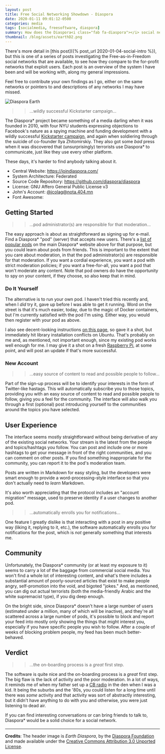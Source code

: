```yaml
---
layout: post
title: Free Social Networking Showdown - Diaspora
date: 2020-01-11 09:01:12-0500
categories: media
tags: [socialmedia, freesoftware, diaspora]
summary: How does the Diaspora<i class="fab fa-diaspora"></i> social network stack up?
thumbnail: /blog/assets/earthD2.png
---
```


There's more detail in [this post]({% post_url 2020-01-04-social-intro %}), but this is one of a series of posts investigating the Free-as-in-Freedom social networks that are available, to see how they compare to the for-profit networks that exploit users.  Each post is an overview of the system I have been and will be working with, along my general impressions.

Feel free to contribute your own findings as I go, either on the same networks or pointers to and descriptions of any networks I may have missed.


![Diaspora Earth](/blog/assets/earthD2.png "Diaspora Earth")

 > > ...wildly successful Kickstarter campaign...

The Diaspora* project became something of a media darling when it was founded in 2010, with four NYU students expressing objections to Facebook's nature as a spying machine and funding development with a wildly successful [Kickstarter campaign](https://www.kickstarter.com/projects/mbs348/diaspora-the-personally-controlled-do-it-all-distr), and again when soldiering through the suicide of co-founder Ilya Zhitomirskiy.  They also got some *bad* press when it was discovered that (unsurprisingly) terrorists use Diaspora* to communicate, just like they use every other platform.

These days, it's harder to find anybody talking about it.

 * Central Website:  <https://joindiaspora.com/>
 * System Architecture:  Federated
 * Source Code Repository:  <https://github.com/diaspora/diaspora>
 * License:  GNU Affero General Public License v3
 * John's Account:  [@jcolag@nota.404.mn](https://nota.404.mn/people/e4313920967a0136074b076893c08a76)
 * Font Awesome:  [<i class="fab fa-diaspora"></i>](https://fontawesome.com/icons/diaspora?style=brands)

## Getting Started

 > > ...pod administrator(s) are responsible for that moderation...

The easy approach is about as straightforward as signing up for e-mail.  Find a Diaspora* "pod" (server) that accepts new users.  There's a [list of popular pods](https://podupti.me/) on the main Diaspora* website above for that purpose, but you could learn about pods from friends.  This is important to the extent that you care about moderation, in that the pod administrator(s) are responsible for that moderation.  If you want a cordial experience, you want a pod with strict moderation policies; if you want a free-for-all, you want a pod that won't moderate any content.  Note that pod owners do have the opportunity to spy on your content, if they choose, so also keep that in mind.

### Do It Yourself

The alternative is to run your own pod.  I haven't tried this recently and, when I *did* try it, gave up before I was able to get it running.  Word on the street is that it's much easier, today, due to the magic of Docker containers, but I'm currently satisfied with the pod I'm using.  Either way, you would then register with your pod as above.

I also see decent-looking instructions [on this page](https://wiki.diasporafoundation.org/Installation), so gave it a shot, but immediately hit library installation conflicts on Ubuntu.  That's probably on me and, as mentioned, not important enough, since my existing pod works well enough for me.  I may give it a shot on a fresh [Raspberry Pi](https://en.wikipedia.org/wiki/Raspberry_Pi), at some point, and will post an update if that's more successful.

### New Account

 > > ...easy source of content to read and possible people to follow...

Part of the sign-up process will be to identify your interests in the form of Twitter-like hastags.  This will automatically subscribe you to those topics, providing you with an easy source of content to read and possible people to follow, giving you a feel for the community.  The interface will also walk you through a first (optional) post introducing yourself to the communities around the topics you have selected.

## User Experience

The interface seems mostly straightforward without being derivative of any of the existing social networks.  Your stream is the latest from the people and topics/hashtags you follow.  You can post and include one or more hashtags to get your message in front of the right communities, and you can comment on other posts.  If you find something inappropriate for the community, you can report it to the pod's moderation team.

Posts are written in Markdown for easy styling, but the developers were smart enough to provide a word-processing-style interface so that you don't actually need to *learn* Markdown.

It's also worth appreciating that the protocol includes an "account migration" message, used to preserve identity if a user changes to another pod.

 > > ...automatically enrolls you for notifications...

One feature I greatly dislike is that interacting with a post in any positive way (liking it, replying to it, etc.), the software automatically enrolls you for notifications for the post, which is *not* generally something that interests me.

## Community

Unfortunately, the Diaspora* community (or at least my exposure to it) seems to carry a lot of the baggage from commercial social media.  You won't find a whole lot of interesting content, and what's there includes a substantial amount of poorly-sourced articles that exist to make people angry, self-promotion into the void, and bigoted "jokes."  And, as mentioned, you can dig out actual terrorists (both the media-friendly Arabic and the white supremacist type), if you dig deep enough.

On the bright side, since Diaspora* doesn't have a large number of users (estimated under a million, many of which will be inactive), and they're all scattered across a large number of pods, it's possible to block and report your feed into mostly only showing the things that might interest you, especially if you have specific people you wish to follow.  After a couple of weeks of blocking problem people, my feed has been much better-behaved.

## Verdict

 > > ...the on-boarding process is a *great* first step.

The software is quite nice and the on-boarding process is a *great* first step.  The big flaw is the lack of activity and the poor moderation.  In a lot of ways, it reminds me of when my father set up a [CB radio](https://en.wikipedia.org/wiki/Citizens_band_radio) in the den when I was a kid.  It being the suburbs and the '80s, you could listen for a long time until there was *some* activity and that activity was sort of abstractly interesting, but it didn't have anything to do with you and otherwise, you were just listening to dead air.

If you can find interesting conversations or can bring friends to talk to, Diaspora* would be a solid choice for a social network.

#### <i class="fab fa-diaspora"></i>

* * *

**Credits**: The header image is *Earth Diaspora*, by the [Diaspora Foundation](https://diasporafoundation.org/) and made available under the [Creative Commons Attribution 3.0 Unported License](https://creativecommons.org/licenses/by/3.0/).
